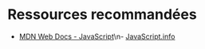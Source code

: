 # Ressources recommandées
- [MDN Web Docs - JavaScript](https://developer.mozilla.org/fr/docs/Web/JavaScript)\n- [JavaScript.info](https://javascript.info/)
